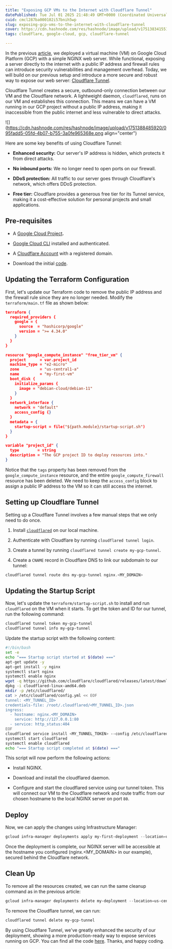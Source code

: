 ```yaml
---
title: "Exposing GCP VMs to the Internet with Cloudflare Tunnel"
datePublished: Tue Jul 01 2025 21:48:49 GMT+0000 (Coordinated Universal Time)
cuid: cmcl287ba000102i57bnih5wp
slug: exposing-gcp-vms-to-the-internet-with-cloudflare-tunnel
cover: https://cdn.hashnode.com/res/hashnode/image/upload/v1751383415511/47f4018f-2672-48a6-ab3e-97dc363567f6.png
tags: cloudflare, google-cloud, gcp, cloudflare-tunnel

---
```


In the previous [article](https://blog.raulnq.com/terraform-as-a-service-with-google-clouds-infrastructure-manager), we deployed a virtual machine (VM) on Google Cloud Platform (GCP) with a simple NGINX web server. While functional, exposing a server directly to the internet with a public IP address and firewall rules can introduce security vulnerabilities and management overhead. Today, we will build on our previous setup and introduce a more secure and robust way to expose our web server: [Cloudflare Tunnel](https://developers.cloudflare.com/cloudflare-one/connections/connect-networks/).

Cloudflare Tunnel creates a secure, outbound-only connection between our VM and the Cloudflare network. A lightweight daemon, `cloudflared`, runs on our VM and establishes this connection. This means we can have a VM running in our GCP project without a public IP address, making it inaccessible from the public internet and less vulnerable to direct attacks.

![](https://cdn.hashnode.com/res/hashnode/image/upload/v1751388485920/095fadd5-05fd-4b07-b755-3a0fe965368e.png align="center")

Here are some key benefits of using Cloudflare Tunnel:

* **Enhanced security:** Our server's IP address is hidden, which protects it from direct attacks.
    
* **No inbound ports:** We no longer need to open ports on our firewall.
    
* **DDoS protection:** All traffic to our server goes through Cloudflare's network, which offers DDoS protection.
    
* **Free tier:** Cloudflare provides a generous free tier for its Tunnel service, making it a cost-effective solution for personal projects and small applications.
    

## Pre-requisites

* A [Google Cloud Project](https://developers.google.com/workspace/guides/create-project)**.**
    
* [Google Cloud CLI](https://cloud.google.com/sdk/docs/install) installed and authenticated.
    
* A [Cloudflare Account](https://www.cloudflare.com/) with a registered domain.
    
* Download the initial [code](https://github.com/raulnq/gcp-infrastructure-manage).
    

## Updating the Terraform Configuration

First, let's update our Terraform code to remove the public IP address and the firewall rule since they are no longer needed. Modify the `terraform/main.tf` file as shown below:

```json
terraform {
  required_providers {
    google = {
      source  = "hashicorp/google"
      version = ">= 4.34.0"
    }
  }
}

resource "google_compute_instance" "free_tier_vm" {
  project      = var.project_id
  machine_type = "e2-micro"
  zone         = "us-central1-a"
  name         = "my-first-vm"
  boot_disk {
    initialize_params {
      image = "debian-cloud/debian-11"
    }
  }
  network_interface {
    network = "default"
    access_config {}
  }
  metadata = {
    startup-script = file("${path.module}/startup-script.sh")
  }
}

variable "project_id" {
  type        = string
  description = "The GCP project ID to deploy resources into."
}
```

Notice that the `tags` property has been removed from the `google_compute_instance` resource, and the entire `google_compute_firewall` resource has been deleted. We need to keep the `access_config` block to assign a public IP address to the VM so it can still access the internet.

## Setting up Cloudflare Tunnel

Setting up a Cloudflare Tunnel involves a few manual steps that we only need to do once.

1. Install [`cloudflared`](https://developers.cloudflare.com/cloudflare-one/connections/connect-networks/downloads/) on our local machine.
    
2. Authenticate with Cloudflare by running `cloudflared tunnel login`.
    
3. Create a tunnel by running `cloudflared tunnel create my-gcp-tunnel`.
    
4. Create a `CNAME` record in Cloudflare DNS to link our subdomain to our tunnel:
    

```powershell
cloudflared tunnel route dns my-gcp-tunnel nginx.<MY_DOMAIN>
```

## Updating the Startup Script

Now, let's update the `terraform/startup-script.sh` to install and run `cloudflared` on the VM when it starts. To get the token and ID for our tunnel, run the following command:

```powershell
cloudflared tunnel token my-gcp-tunnel
cloudflared tunnel info my-gcp-tunnel
```

Update the startup script with the following content:

```bash
#!/bin/bash
set -e
echo "=== Startup script started at $(date) ==="
apt-get update -y
apt-get install -y nginx
systemctl start nginx
systemctl enable nginx
wget -q https://github.com/cloudflare/cloudflared/releases/latest/download/cloudflared-linux-amd64.deb
dpkg -i cloudflared-linux-amd64.deb
mkdir -p /etc/cloudflared/
cat > /etc/cloudflared/config.yml << EOF
tunnel: <MY_TUNNEL_ID>
credentials-file: /root/.cloudflared/<MY_TUNNEL_ID>.json
ingress:
  - hostname: nginx.<MY_DOMAIN>
    service: http://127.0.0.1:80
  - service: http_status:404
EOF
cloudflared service install <MY_TUNNEL_TOKEN> --config /etc/cloudflared/config.yml
systemctl start cloudflared
systemctl enable cloudflared
echo "=== Startup script completed at $(date) ==="
```

This script will now perform the following actions:

* Install NGINX.
    
* Download and install the cloudflared daemon.
    
* Configure and start the cloudflared service using our tunnel token. This will connect our VM to the Cloudflare network and route traffic from our chosen hostname to the local NGINX server on port `80`.
    

## Deploy

Now, we can apply the changes using Infrastructure Manager:

```powershell
gcloud infra-manager deployments apply my-first-deployment --location=us-central1 --local-source=./terraform --input-values=project_id=<MY_PROJECT_ID> --service-account=projects/<MY_PROJECT_ID>/serviceAccounts/infra-manager-sa@<MY_PROJECT_ID>.iam.gserviceaccount.com
```

Once the deployment is complete, our NGINX server will be accessible at the hostname you configured (nginx.&lt;MY\_DOMAIN&gt; in our example), secured behind the Cloudflare network.

## Clean Up

To remove all the resources created, we can run the same cleanup command as in the previous article:

```powershell
gcloud infra-manager deployments delete my-deployment --location=us-central1
```

To remove the Cloudflare tunnel, we can run:

```powershell
cloudflared tunnel delete my-gcp-tunnel
```

By using Cloudflare Tunnel, we've greatly enhanced the security of our deployment, showing a more production-ready way to expose services running on GCP. You can find all the code [here](https://github.com/raulnq/gcp-infrastructure-manage/tree/cloudflare-tunnel). Thanks, and happy coding.